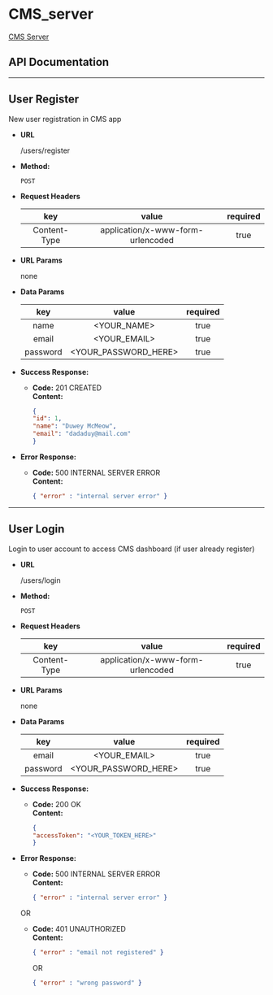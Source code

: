 # CMS_server

[CMS Server](https://secret-tundra-12625.herokuapp.com/)

## API Documentation

----
  **User Register**
----
  New user registration in CMS app

* **URL**

  /users/register

* **Method:**
  
  `POST`

* **Request Headers**

  | key | value | required |
  | :---: | :---: | :---: |
  | Content-Type | application/x-www-form-urlencoded | true |
  
* **URL Params**

   none

* **Data Params**

  | key | value | required |
  | :---: | :---: | :---: |
  | name | <YOUR_NAME> | true |
  | email | <YOUR_EMAIL> | true |
  | password | <YOUR_PASSWORD_HERE> | true |

* **Success Response:**
  
  
  * **Code:** 201 CREATED <br />
    **Content:** 
    ```json
    {
    "id": 1,
    "name": "Duwey McMeow",
    "email": "dadaduy@mail.com"
    }
    ```
 
* **Error Response:**

  * **Code:** 500 INTERNAL SERVER ERROR <br />
    **Content:** 
    ```json
    { "error" : "internal server error" }
    ```

----
  **User Login**
----
  Login to user account to access CMS dashboard (if user already register)

* **URL**

  /users/login

* **Method:**
  
  `POST`

* **Request Headers**

  | key | value | required |
  | :---: | :---: | :---: |
  | Content-Type | application/x-www-form-urlencoded | true |
  
* **URL Params**

   none

* **Data Params**

  | key | value | required |
  | :---: | :---: | :---: |
  | email | <YOUR_EMAIL> | true |
  | password | <YOUR_PASSWORD_HERE> | true |

* **Success Response:**
  
  
  * **Code:** 200 OK <br />
    **Content:** 
    ```json
    {
    "accessToken": "<YOUR_TOKEN_HERE>"
    }
    ```
 
* **Error Response:**

    * **Code:** 500 INTERNAL SERVER ERROR <br />
        **Content:** 
        ```json
        { "error" : "internal server error" }
        ```

    OR

    * **Code:** 401 UNAUTHORIZED <br />
        **Content:** 
        ```json
        { "error" : "email not registered" }
        ``` 

        OR

        ```json
        { "error" : "wrong password" }
        ```